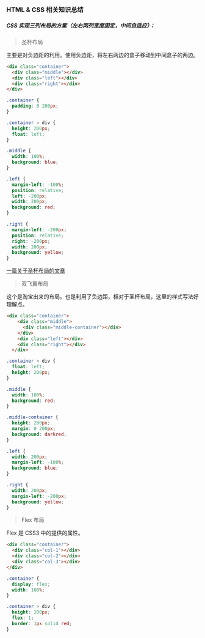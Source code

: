 ### HTML & CSS 相关知识总结

##### CSS 实现三列布局的方案（左右两列宽度固定，中间自适应）：

> 圣杯布局

主要是对负边距的利用。使用负边距，将左右两边的盒子移动到中间盒子的两边。

```html
<div class="container">
  <div class="middle"></div>
  <div class="left"></div>
  <div class="right"></div>
</div>
```

```css
.container {
  padding: 0 200px;
}

.container > div {
  height: 200px;
  float: left;
}

.middle {
  width: 100%;
  background: blue;
}

.left {
  margin-left: -100%;
  position: relative;
  left: -200px;
  width: 200px;
  background: red;
}

.right {
  margin-left: -200px;
  position: relative;
  right: -200px;
  width: 200px;
  background: yellow;
}
```

[一篇关于圣杯布局的文章](https://alistapart.com/article/holygrail)

> 双飞翼布局

这个是淘宝出来的布局。也是利用了负边距，相对于圣杯布局，这里的样式写法好理解点。

```html
<div class="container">
    <div class="middle">
      <div class="middle-container"></div>
    </div>
    <div class="left"></div>
    <div class="right"></div>
  </div>
```

```css
.container > div {
  float: left;
  height: 200px;
}

.middle {
  width: 100%;
  background: red;
}

.middle-container {
  height: 200px;
  margin: 0 200px;
  background: darkred;
}

.left {
  width: 200px;
  margin-left: -100%;
  background: blue;
}

.right {
  width: 200px;
  margin-left: -200px;
  background: yellow;
}
```

> Flex 布局

Flex 是 CSS3 中的提供的属性。

```html
<div class="container">
  <div class="col-1"></div>
  <div class="col-2"></div>
  <div class="col-3"></div>
</div>
```

```css
.container {
  display: flex;
  width: 100%;
}

.container > div {
  height: 200px;
  flex: 1;
  border: 1px solid red;
}
```

